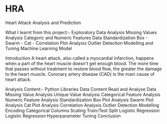 # HRA
Heart Attack Analysis and Prediction

What I learnt from this project:-
Exploratory Data Analysis
Missing Values Analysis
Categoric and Numeric Features
Data Standardization
Box - Swarm - Cat - Correlation Plot Analysis
Outlier Detection
Modelling and Tuning Machine Learning Model


Introduction
A heart attack, also called a myocardial infarction, happens when a part of the heart muscle doesn't get enough blood.
The more time that passes without treatment to restore blood flow, the greater the damage to the heart muscle.
Coronary artery disease (CAD) is the main cause of heart attack.

Analysis Content:-
Python Libraries
Data Content
Read and Analyse Data
Missing Value Analysis
Unique Value Analysis
Categorical Feature Analysis
Numeric Feature Analysis
Standardization
Box Plot Analysis
Swarm Plot Analysis
Cat Plot Analysis
Correlation Analysis
Outlier Detection
Modelling
Encoding Categorical Columns
Scaling
Train/Test Split
Logistic Regression
Logistic Regression Hyperparameter Tuning
Conclusion
